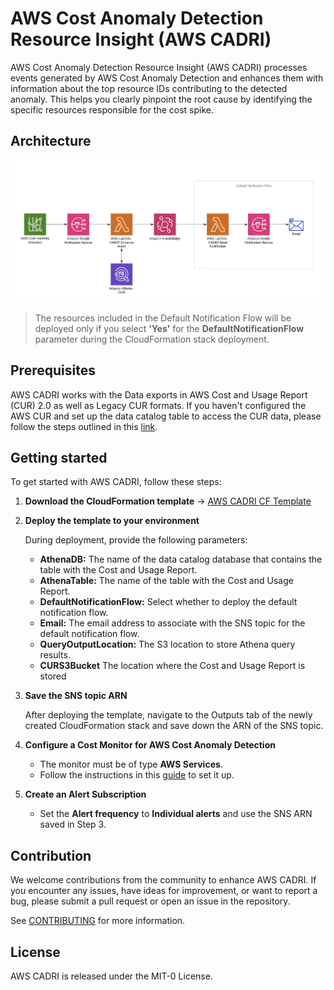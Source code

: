# AWS Cost Anomaly Detection Resource Insight (AWS CADRI)

AWS Cost Anomaly Detection Resource Insight (AWS CADRI) processes events generated by AWS Cost Anomaly Detection and enhances them with information about the top resource IDs contributing to the detected anomaly. This helps you clearly pinpoint the root cause by identifying the specific resources responsible for the cost spike.

## Architecture

![Architecture](images/CADRI-Architecture.png)

> The resources included in the Default Notification Flow will be deployed only if you select **'Yes'** for the **DefaultNotificationFlow** parameter during the CloudFormation stack deployment.

## Prerequisites

AWS CADRI works with the Data exports in AWS Cost and Usage Report (CUR) 2.0 as well as Legacy CUR formats. If you haven't configured the AWS CUR and set up the data catalog table to access the CUR data, please follow the steps outlined in this [link](/Prerequisite.md).

## Getting started

To get started with AWS CADRI, follow these steps:

1. **Download the CloudFormation template** → [AWS CADRI CF Template](/src/cf-template/Cost-Anomaly-Detection-Resource-Insight.yml)

2. **Deploy the template to your environment**

    During deployment, provide the following parameters:

    * **AthenaDB:** The name of the data catalog database that contains the table with the Cost and Usage Report.
    * **AthenaTable:** The name of the table with the Cost and Usage Report.
    * **DefaultNotificationFlow:** Select whether to deploy the default notification flow.
    * **Email:** The email address to associate with the SNS topic for the default notification flow.
    * **QueryOutputLocation:** The S3 location to store Athena query results.
    * **CURS3Bucket** The location where the Cost and Usage Report is stored

3. **Save the SNS topic ARN**

    After deploying the template, navigate to the Outputs tab of the newly created CloudFormation stack and save down the ARN of the SNS topic.

4. **Configure a Cost Monitor for AWS Cost Anomaly Detection**

    * The monitor must be of type **AWS Services**.
    * Follow the instructions in this [guide](https://docs.aws.amazon.com/cost-management/latest/userguide/getting-started-ad.html#create-ad-alerts) to set it up.

5. **Create an Alert Subscription**

    * Set the **Alert frequency** to **Individual alerts** and use the SNS ARN saved in Step 3.

## Contribution

We welcome contributions from the community to enhance AWS CADRI. If you encounter any issues, have ideas for improvement, or want to report a bug, please submit a pull request or open an issue in the repository.

See [CONTRIBUTING](CONTRIBUTING.md#security-issue-notifications) for more information.

## License

AWS CADRI is released under the MIT-0 License.